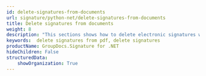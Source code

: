 ```yaml
---
id: delete-signatures-from-documents
url: signature/python-net/delete-signatures-from-documents
title: Delete signatures from documents
weight: 8
description: "This sections shows how to delete electronic signatures with GroupDocs.Signature API."
keywords:  delete signatures from pdf, delete signatures
productName: GroupDocs.Signature for .NET
hideChildren: False
structuredData:
    showOrganization: True
---
```

